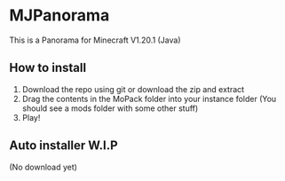 # MJPanorama
This is a Panorama for Minecraft V1.20.1 (Java)

## How to install
1. Download the repo using git or download the zip and extract
2. Drag the contents in the MoPack folder into your instance folder (You should see a mods folder with some other stuff)
3. Play!

## Auto installer W.I.P
(No download yet)
